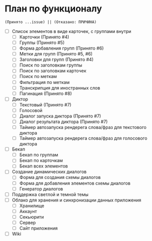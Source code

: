 # План по функционалу

`(Принято ...issue) || (Отказано: ПРИЧИНА)`

- [ ] Список элементов в виде карточек, с группами внутри
  - [ ] Карточки (Принято #4)
  - [ ] Группы (Принято #5)
  - [ ] Форма добавления групп (Принято #6)
  - [ ] Метки для групп (Принято #5, #6)
  - [ ] Заголовки для групп (Принято #4)
  - [ ] Поиск по заголовкам группы
  - [ ] Поиск по заголовкам карточек
  - [ ] Поиск по меткам
  - [ ] Фильтрация по меткам
  - [ ] Транскрипция для иностранных слов
  - [ ] Пагинация (Принято #8)
- [ ] Диктор
  - [ ] Текстовый (Принято #7)
  - [ ] Голосовой
  - [ ] Диалог запуска диктора (Принято #7)
  - [ ] Диалог результата диктора (Принято #7)
  - [ ] Таймер автозапуска рендерега слова/фраз для текстового диктора
  - [ ] Таймер автозапуска рендерега слова/фраз для голосового диктора
- [ ] Бекап
  - [ ] Бекап по группам
  - [ ] Бекап по карточкам
  - [ ] Бекап всех элементов
- [ ] Создание динамических диалогов
  - [ ] Форма для создания схемы диалогов
  - [ ] Форма для добавления элементов схемы диалогов
  - [ ] Генератор диалогов
- [ ] Поддержка светлой и темной темы
- [ ] Облако для хранения и синхронизации данных приложения
  - [ ] Хранилище
  - [ ] Аккаунт
  - [ ] Секьюрити
  - [ ] Сервер
  - [ ] Сайт приложения
- [ ] Wiki
